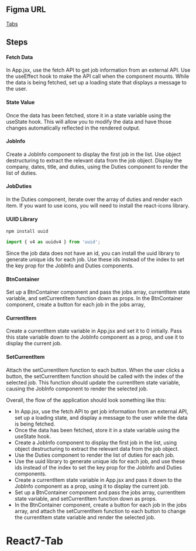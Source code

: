 ## Figma URL

[Tabs](https://www.figma.com/file/FJC19b9eUWS62HKR8L9Dmn/Tabs?node-id=0%3A1&t=8Rio02EFK1r9ItDW-1)

## Steps

#### Fetch Data

In App.jsx, use the fetch API to get job information from an external API. Use the useEffect hook to make the API call when the component mounts. While the data is being fetched, set up a loading state that displays a message to the user.

#### State Value

Once the data has been fetched, store it in a state variable using the useState hook. This will allow you to modify the data and have those changes automatically reflected in the rendered output.

#### JobInfo

Create a JobInfo component to display the first job in the list. Use object destructuring to extract the relevant data from the job object. Display the company, dates, title, and duties, using the Duties component to render the list of duties.

#### JobDuties

In the Duties component, iterate over the array of duties and render each item. If you want to use icons, you will need to install the react-icons library.

#### UUID Library

```sh
npm install uuid
```

```js
import { v4 as uuidv4 } from 'uuid';
```

Since the job data does not have an id, you can install the uuid library to generate unique ids for each job. Use these ids instead of the index to set the key prop for the JobInfo and Duties components.

#### BtnContainer

Set up a BtnContainer component and pass the jobs array, currentItem state variable, and setCurrentItem function down as props. In the BtnContainer component, create a button for each job in the jobs array,

#### CurrentItem

Create a currentItem state variable in App.jsx and set it to 0 initially. Pass this state variable down to the JobInfo component as a prop, and use it to display the current job.

#### SetCurrentItem

Attach the setCurrentItem function to each button.
When the user clicks a button, the setCurrentItem function should be called with the index of the selected job. This function should update the currentItem state variable, causing the JobInfo component to render the selected job.

Overall, the flow of the application should look something like this:

- In App.jsx, use the fetch API to get job information from an external API, set up a loading state, and display a message to the user while the data is being fetched.
- Once the data has been fetched, store it in a state variable using the useState hook.
- Create a JobInfo component to display the first job in the list, using object destructuring to extract the relevant data from the job object.
- Use the Duties component to render the list of duties for each job.
- Use the uuid library to generate unique ids for each job, and use these ids instead of the index to set the key prop for the JobInfo and Duties components.
- Create a currentItem state variable in App.jsx and pass it down to the JobInfo component as a prop, using it to display the current job.
- Set up a BtnContainer component and pass the jobs array, currentItem state variable, and setCurrentItem function down as props.
- In the BtnContainer component, create a button for each job in the jobs array, and attach the setCurrentItem function to each button to change the currentItem state variable and render the selected job.
# React7-Tab
